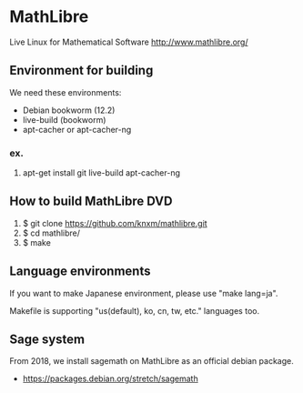 # MathLibre

Live Linux for Mathematical Software
http://www.mathlibre.org/
 
## Environment for building
We need these environments:
* Debian bookworm (12.2)
* live-build (bookworm)
* apt-cacher or apt-cacher-ng

### ex.
1. apt-get install git live-build apt-cacher-ng

## How to build MathLibre DVD

1. $ git clone https://github.com/knxm/mathlibre.git
1. $ cd mathlibre/
1. $ make

## Language environments
If you want to make Japanese environment,
please use "make lang=ja".

Makefile is supporting "us(default), ko, cn, tw, etc." languages too.

## Sage system
From 2018, we install sagemath on MathLibre as an official debian package.
* https://packages.debian.org/stretch/sagemath

